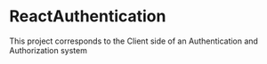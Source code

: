 # ReactAuthentication
This project corresponds to the Client side of an Authentication and Authorization system
